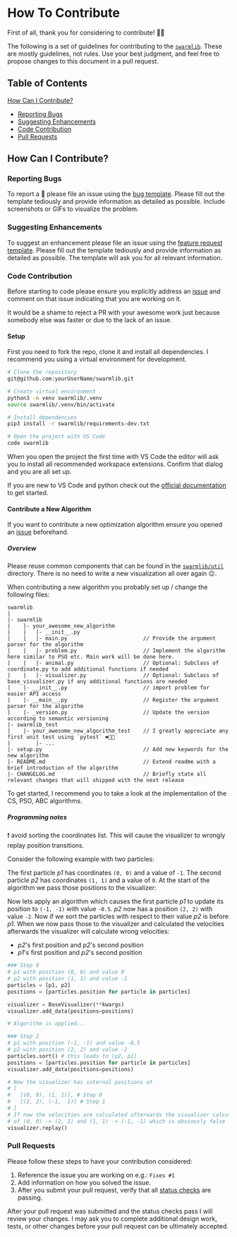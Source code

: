 # How To Contribute

First of all, thank you for considering to contribute! :pray::tada:

The following is a set of guidelines for contributing to the [`swarmlib`](https://github.com/HaaLeo/swarmlib#readme). These are mostly guidelines, not rules. Use your best judgment, and feel free to propose changes to this document in a pull request.

## Table of Contents
[How Can I Contribute?](#how-can-i-contribute)
  * [Reporting Bugs](#reporting-bugs)
  * [Suggesting Enhancements](#suggesting-enhancements)
  * [Code Contribution](#code-contribution)
  * [Pull Requests](#pull-requests)

## How Can I Contribute?

### Reporting Bugs

To report a :bug: please file an issue using the [bug template](https://github.com/HaaLeo/swarmlib/issues/new?template=bug_report.md).
Please fill out the template tediously and provide information as detailed as possible.
Include screenshots or GIFs to visualize the problem.

### Suggesting Enhancements

To suggest an enhancement please file an issue using the [feature request template](https://github.com/HaaLeo/swarmlib/issues/new?template=feature_request.md).
Please fill out the template tediously and provide information as detailed as possible. 
The template will ask you for all relevant information.

### Code Contribution

Before starting to code please ensure you explicitly address an [issue](https://github.com/HaaLeo/swarmlib/issues) and comment on that issue indicating that you are working on it.

It would be a shame to reject a PR with your awesome work just because somebody else was faster or due to the lack of an issue.

#### Setup

First you need to fork the repo, clone it and install all dependencies.
I recommend you using a virtual environment for development.

```zsh
# Clone the repository
git@github.com:yourUserName/swarmlib.git

# Create virtual environment
python3 -m venv swarmlib/.venv
source swarmlib/.venv/bin/activate

# Install dependencies
pip3 install -r swarmlib/requirements-dev.txt

# Open the project with VS Code
code swarmlib
```

When you open the project the first time with VS Code the editor will ask you to install all recommended workspace extensions.
Confirm that dialog and you are all set up.

If you are new to VS Code and python check out the [official documentation](https://code.visualstudio.com/docs/python/python-tutorial) to get started.

#### Contribute a New Algorithm

If you want to contribute a new optimization algorithm ensure you opened an [issue](https://github.com/HaaLeo/swarmlib/issues/new?template=feature_request.md) beforehand.

##### Overview
Please reuse common components that can be found in the [`swarmlib/util`](https://github.com/HaaLeo/swarmlib/tree/master/swarmlib/util) directory.
There is no need to write a new visualization all over again :wink:.

When contributing a new algorithm you probably set up / change the following files:

```
swarmlib
|
|- swarmlib
|    |- your_awesome_new_algorithm
|    |   |- __init__.py
|    |   |- main.py                        // Provide the argument parser for the algorithm
|    |   |- problem.py                     // Implement the algorithm here similar to PSO etc. Main work will be done here.
|    |   |- animal.py                      // Optional: Subclass of coordinate.py to add additional functions if needed
|    |   |- visualizer.py                  // Optional: Subclass of base_visualizer.py if any additional functions are needed
|    |- __init__.py                        // import problem for easier API access
|    |- __main__.py                        // Register the argument parser for the algorithm
|    |- _version.py                        // Update the version according to semantic versioning
|- swarmlib_test
|    |- your_awesome_new_algorithm_test    // I greatly appreciate any first unit test using `pytest` ❤️🙏🏼
|        |- ...
|- setup.py                                // Add new keywords for the new algorithm
|- README.md                               // Extend readme with a brief introduction of the algorithm
|- CHANGELOG.md                            // Briefly state all relevant changes that will shipped with the next release
```

To get started, I recommend you to take a look at the implementation of the CS, PSO, ABC algorithms.

##### Programming notes

:heavy_exclamation_mark: avoid sorting the coordinates list.
This will cause the visualizer to wrongly replay position transitions.

Consider the following example with two particles:

The first particle _p1_ has coordinates `(0, 0)` and a value of `-1`.
The second particle _p2_ has coordinates `(1, 1)` and a value of `0`.
At the start of the algorithm we pass those positions to the visualizer:

Now lets apply an algorithm which causes the first particle _p1_ to update its position to `(-1, -1)` with value `-0.5`.
_p2_ now has a position `(2, 2)` with value `-2`.
Now if we sort the particles with respect to their value _p2_ is before _p1_. 
When we now pass those to the visualizer and calculated the velocities afterwards the visualizer will calculate wrong velocities:
* _p2_'s first position and _p2_'s second position
* _p1_'s first position and _p2_'s second position

```python
### Step 0
# p1 with position (0, 0) and value 0
# p2 with position (1, 1) and value -1
particles = [p1, p2]
positions = [particles.position for particle in particles]

visualizer = BaseVisualizer(**kwargs)
visualizer.add_data(positions=positions)

# Algorithm is applied...

### Step 2
# p1 with position (-1, -1) and value -0.5
# p2 with position (2, 2) and value -2
particles.sort() # this leads to [p2, p1]
positions = [particles.position for particle in particles]
visualizer.add_data(positions=positions)

# Now the visualizer has internal positions of 
# [
#   [(0, 0), (1, 1)], # Step 0
#   [(2, 2), (-1, -1)] # Step 1
# ]
# If now the velocities are calculated afterwards the visualizer calculates the velocities
# of (0, 0) -> (2, 2) and (1, 1) -> (-1, -1) which is obviously false
visualizer.replay()
```

### Pull Requests

Please follow these steps to have your contribution considered:

1. Reference the issue you are working on e.g.: `Fixes #1`
1. Add information on how you solved the issue.
1. After you submit your pull request, verify that all [status checks](https://help.github.com/articles/about-status-checks/) are passing.

After your pull request was submitted and the status checks pass I will review your changes.
I may ask you to complete additional design work, tests, or other changes before your pull request can be ultimately accepted.
